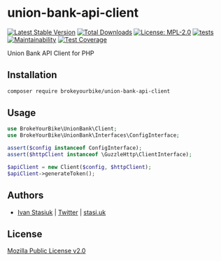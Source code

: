 # union-bank-api-client

[![Latest Stable Version](https://img.shields.io/github/v/release/brokeyourbike/union-bank-api-client-php)](https://github.com/brokeyourbike/union-bank-api-client-php/releases)
[![Total Downloads](https://poser.pugx.org/brokeyourbike/union-bank-api-client-php/downloads)](https://packagist.org/packages/brokeyourbike/union-bank-api-client-php)
[![License: MPL-2.0](https://img.shields.io/badge/license-MPL--2.0-purple.svg)](https://github.com/brokeyourbike/union-bank-api-client-php/blob/main/LICENSE)
[![tests](https://github.com/brokeyourbike/union-bank-api-client-php/actions/workflows/tests.yml/badge.svg)](https://github.com/brokeyourbike/union-bank-api-client-php/actions/workflows/tests.yml)
[![Maintainability](https://api.codeclimate.com/v1/badges/763d6f7cfcf9c1c43056/maintainability)](https://codeclimate.com/github/brokeyourbike/union-bank-api-client-php/maintainability)
[![Test Coverage](https://api.codeclimate.com/v1/badges/763d6f7cfcf9c1c43056/test_coverage)](https://codeclimate.com/github/brokeyourbike/union-bank-api-client-php/test_coverage)

Union Bank API Client for PHP

## Installation

```bash
composer require brokeyourbike/union-bank-api-client
```

## Usage

```php
use BrokeYourBike\UnionBank\Client;
use BrokeYourBike\UnionBank\Interfaces\ConfigInterface;

assert($config instanceof ConfigInterface);
assert($httpClient instanceof \GuzzleHttp\ClientInterface);

$apiClient = new Client($config, $httpClient);
$apiClient->generateToken();
```

## Authors

- [Ivan Stasiuk](https://github.com/brokeyourbike) | [Twitter](https://twitter.com/brokeyourbike) | [stasi.uk](https://stasi.uk)

## License
[Mozilla Public License v2.0](https://github.com/brokeyourbike/union-bank-api-client-php/blob/main/LICENSE)
